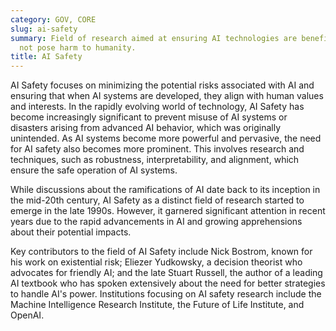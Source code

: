 ```yaml
---
category: GOV, CORE
slug: ai-safety
summary: Field of research aimed at ensuring AI technologies are beneficial and do
  not pose harm to humanity.
title: AI Safety
---
```


AI Safety focuses on minimizing the potential risks associated with AI and ensuring that when AI systems are developed, they align with human values and interests. In the rapidly evolving world of technology, AI Safety has become increasingly significant to prevent misuse of AI systems or disasters arising from advanced AI behavior, which was originally unintended. As AI systems become more powerful and pervasive, the need for AI safety also becomes more prominent. This involves research and techniques, such as robustness, interpretability, and alignment, which ensure the safe operation of AI systems.

While discussions about the ramifications of AI date back to its inception in the mid-20th century, AI Safety as a distinct field of research started to emerge in the late 1990s. However, it garnered significant attention in recent years due to the rapid advancements in AI and growing apprehensions about their potential impacts.

Key contributors to the field of AI Safety include Nick Bostrom, known for his work on existential risk; Eliezer Yudkowsky, a decision theorist who advocates for friendly AI; and the late Stuart Russell, the author of a leading AI textbook who has spoken extensively about the need for better strategies to handle AI's power. Institutions focusing on AI safety research include the Machine Intelligence Research Institute, the Future of Life Institute, and OpenAI.